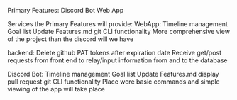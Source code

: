 Primary Features: 
Discord Bot
Web App



Services the Primary Features will provide:
WebApp:
	Timeline management
	Goal list
	Update Features.md
	git CLI functionality
	More comprehensive view of the project than the discord will we have
	
backend:
	Delete github PAT tokens after expiration date
	Receive get/post requests from front end to relay/input information from and to the database

Discord Bot:
	Timeline management
	Goal list
	Update Features.md
	display pull request
	git CLI functionality
	Place were basic commands and simple viewing of the app will take place
